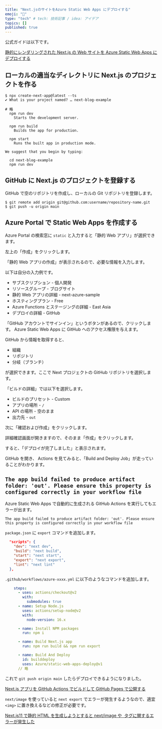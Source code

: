 ```yaml
---
title: "Next.jsのサイトをAzure Static Web Apps にデプロイする"
emoji: "🔖"
type: "tech" # tech: 技術記事 / idea: アイデア
topics: []
published: true
---
```


公式ガイドは以下です。

[静的にレンダリングされた Next.js の Web サイトを Azure Static Web Apps にデプロイする](https://docs.microsoft.com/ja-jp/azure/static-web-apps/deploy-nextjs)

## ローカルの適当なディレクトリに Next.js のプロジェクトを作る

```console
$ npx create-next-app@latest --ts
✔ What is your project named? … next-blog-example

# 略
  npm run dev
    Starts the development server.

  npm run build
    Builds the app for production.

  npm start
    Runs the built app in production mode.

We suggest that you begin by typing:

  cd next-blog-example
  npm run dev
```

## GitHub に Next.js のプロジェクトを登録する

GitHub で空のリポジトリを作成し、ローカルの Git リポジトリを登録します。

```console
$ git remote add origin git@github.com:username/repository-name.git
$ git push -u origin main
```

## Azure Portal で Static Web Apps を作成する

Azure Portal の検索窓に `static` と入力すると「静的 Web アプリ」が選択できます。

左上の「作成」をクリックします。

「静的 Web アプリの作成」が表示されるので、必要な情報を入力します。

以下は自分の入力例です。

- サブスクリプション - 個人開発
- リソースグループ - ブログサイト
- 静的 Web アプリの詳細 - next-azure-sample
- ホスティングプラン - Free
- Azure Functions とステージングの詳細 - East Asia
- デプロイの詳細 - GitHub

「GitHub アカウントでサインイン」というボタンがあるので、クリックします。
Azure Static Web Apps に GitHub へのアクセス権限を与えます。

GitHub から情報を取得すると、

- 組織
- リポジトリ
- 分岐（ブランチ）

が選択できます。ここで Next プロジェクトの GitHub リポジトリを選択します。

「ビルドの詳細」では以下を選択します。

- ビルドのプリセット - Custom
- アプリの場所 - `/`
- API の場所 - 空のまま
- 出力先 - `out`

次に「確認および作成」をクリックします。

詳細確認画面が開きますので、そのまま「作成」をクリックします。

すると、「デプロイが完了しました」と表示されます。

GitHub を開き、 Actions を見てみると、「Build and Deploy Job」が走っていることがわかります。

## `The app build failed to produce artifact folder: 'out'. Please ensure this property is configured correctly in your workflow file`

Azure Static Web Apps で自動的に生成される GitHub Actions を実行してもエラーが出ます。

```
The app build failed to produce artifact folder: 'out'. Please ensure this property is configured correctly in your workflow file
```

`package.json` に `export` コマンドを追加します。

```json:package.json
  "scripts": {
    "dev": "next dev",
    "build": "next build",
    "start": "next start",
    "export": "next export",
    "lint": "next lint"
  },
```

`.github/workflows/azure-xxxx.yml` に以下のようなコマンドを追加します。

```yaml
    steps:
      - uses: actions/checkout@v2
        with:
          submodules: true
      - name: Setup Node.js
        uses: actions/setup-node@v2
        with:
          node-version: 16.x

      - name: Install NPM packages
        run: npm i

      - name: Build Next.js app
        run: npm run build && npm run export

      - name: Build And Deploy
        id: builddeploy
        uses: Azure/static-web-apps-deploy@v1
      // 略
```

これで `git push origin main` したらデプロイできるようになりました。

[Next.js アプリを GitHub Actions でビルドして GitHub Pages で公開する](https://maku.blog/p/au8ju6g/)

`next/image` を使っていると `next export` でエラーが発生するようなので、適宜 `<img>` に置き換えるなどの修正が必要です。

[Next.js11 で静的 HTML を生成しようとすると next/image や <img> タグに関するエラーが発生した](https://qiita.com/toshikisugiyama/items/9d9ada2de0cedb03a21e)
